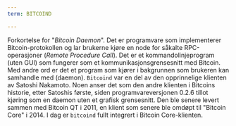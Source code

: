 ```yaml
---
term: BITCOIND

---
```

Forkortelse for "*Bitcoin Daemon*". Det er programvare som implementerer Bitcoin-protokollen og lar brukerne kjøre en node for såkalte RPC-operasjoner (*Remote Procedure Call*). Det er et kommandolinjeprogram (uten GUI) som fungerer som et kommunikasjonsgrensesnitt med Bitcoin. Med andre ord er det et program som kjører i bakgrunnen som brukeren kan samhandle med (daemon). `Bitcoind` var en del av den opprinnelige klienten av Satoshi Nakamoto. Noen anser det som den andre klienten i Bitcoins historie, etter Satoshis første, siden programvareversjonen 0.2.6 tillot kjøring som en daemon uten et grafisk grensesnitt. Den ble senere levert sammen med Bitcoin QT i 2011, en klient som senere ble omdøpt til "Bitcoin Core" i 2014. I dag er `bitcoind` fullt integrert i Bitcoin Core-klienten.